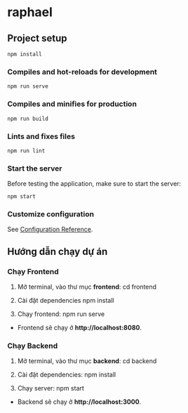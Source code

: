 # raphael

## Project setup
```
npm install
```

### Compiles and hot-reloads for development
```
npm run serve
```

### Compiles and minifies for production
```
npm run build
```

### Lints and fixes files
```
npm run lint
```

### Start the server
Before testing the application, make sure to start the server:
```
npm start
```

### Customize configuration
See [Configuration Reference](https://cli.vuejs.org/config/).


## Hướng dẫn chạy dự án

### Chạy Frontend
1. Mở terminal, vào thư mục **frontend**:
    cd frontend

2. Cài đặt dependencies
    npm install

3. Chạy frontend:
    npm run serve

- Frontend sẽ chạy ở **http://localhost:8080**.

### Chạy Backend
1. Mở terminal, vào thư mục **backend**:
    cd backend

2. Cài đặt dependencies:
    npm install

3. Chạy server:
    npm start

- Backend sẽ chạy ở **http://localhost:3000**.
